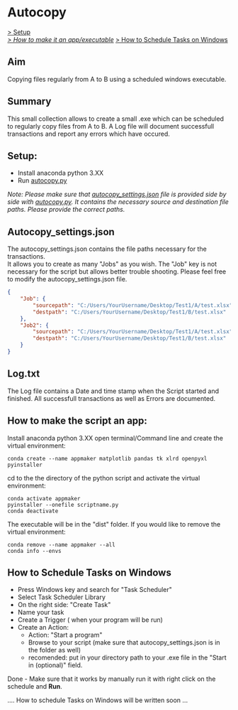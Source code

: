 # Autocopy

[ > Setup ](#Setup)  
[_> How to make it an app/executable_](#Appmaker)
[ > How to Schedule Tasks on Windows ](#Schedule_Tasks)


## Aim
Copying files regularly from A to B using a scheduled windows executable.

## Summary
This small collection allows to create a small .exe which can be scheduled to
regularly copy files from A to B. A Log file will document successfull transactions and
report any errors which have occured.

<a name="Setup"></a>

## Setup:
- Install anaconda python 3.XX  
- Run [autocopy.py][1]

_Note: Please make sure that [autocopy_settings.json][2] file is provided side by side with [autocopy.py][1]. It contains the
necessary source and destination file paths. Please provide the correct paths._

## Autocopy_settings.json
The autocopy_settings.json contains the file paths necessary for the transactions.  
It allows you to create as many "Jobs" as you wish. The "Job" key is not necessary for the script but allows better 
trouble shooting. Please feel free to modify the autocopy_settings.json file.

````json
{
    "Job": {
        "sourcepath": "C:/Users/YourUsername/Desktop/Test1/A/test.xlsx",
        "destpath": "C:/Users/YourUsername/Desktop/Test1/B/test.xlsx"
    },
    "Job2": {
        "sourcepath": "C:/Users/YourUsername/Desktop/Test1/A/test.xlsx",
        "destpath": "C:/Users/YourUsername/Desktop/Test1/B/test.xlsx"
    }
}
````
## Log.txt
The Log file contains a Date and time stamp when the Script started and finished. All successfull transactions
as well as Errors are documented.

<a name="Appmaker"></a>

## How to make the script an app:
Install anaconda python 3.XX
open terminal/Command line and create the virtual environment:
```
conda create --name appmaker matplotlib pandas tk xlrd openpyxl pyinstaller
```
cd to the the directory of the python script and activate the virtual environment:
```
conda activate appmaker
pyinstaller --onefile scriptname.py
conda deactivate
```

The executable will be in the "dist" folder. 
If you would like to remove the virtual environment:
```
conda remove --name appmaker --all
conda info --envs
```

<a name="Schedule_Tasks"></a>

## How to Schedule Tasks on Windows
- Press Windows key and search for "Task Scheduler"
- Select Task Scheduler Library
- On the right side: "Create Task"
- Name your task
- Create a Trigger ( when your program will be run)
- Create an Action:
  - Action: "Start a program"
  - Browse to your script (make sure that autocopy_settings.json is in the folder as well)
  - recomended: put in your directory path to your .exe file in the "Start in (optional)" field.

Done - Make sure that it works by manually run it with right click on the schedule and __Run__.


.... How to schedule Tasks on Windows will be written soon ...


[1]: ../autocopy/autocopy.py
[2]: ../autocopy/autocopy_settings.json
